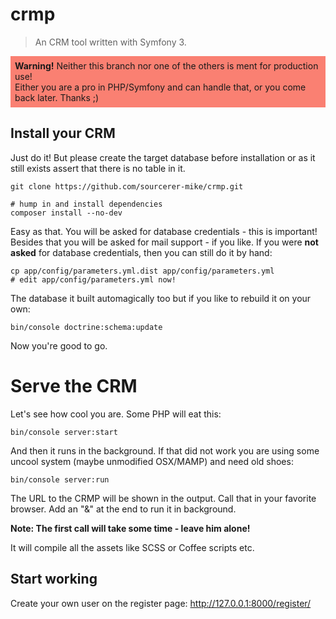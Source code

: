 crmp
====

> An CRM tool written with Symfony 3.

<div style="padding: 0.5em; background-color: #FA8072">
    <strong>Warning!</strong>
    Neither this branch nor one of the others is ment for production use!
    <br />
    Either you are a pro in PHP/Symfony and can handle that,
    or you come back later.
    Thanks ;)
</div>


## Install your CRM

Just do it!
But please create the target database before installation
or as it still exists assert that there is no table in it.

    git clone https://github.com/sourcerer-mike/crmp.git
    
    # hump in and install dependencies
    composer install --no-dev

Easy as that.
You will be asked for database credentials - this is important!
Besides that you will be asked for mail support - if you like.
If you were **not asked** for database credentials, then you can still do it by hand:
    
    cp app/config/parameters.yml.dist app/config/parameters.yml
    # edit app/config/parameters.yml now!

The database it built automagically too but if you like to rebuild it on your own:

    bin/console doctrine:schema:update

Now you're good to go.

# Serve the CRM

Let's see how cool you are. Some PHP will eat this:

    bin/console server:start

And then it runs in the background.
If that did not work you are using some uncool system (maybe unmodified OSX/MAMP)
and need old shoes:

    bin/console server:run

The URL to the CRMP will be shown in the output.
Call that in your favorite browser.
Add an "&" at the end to run it in background.

**Note: The first call will take some time - leave him alone!**

It will compile all the assets like SCSS or Coffee scripts etc.

## Start working

Create your own user on the register page: http://127.0.0.1:8000/register/